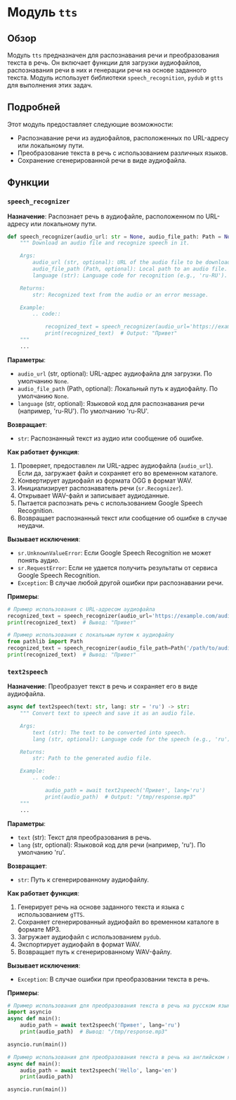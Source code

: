 # Модуль `tts`

## Обзор

Модуль `tts` предназначен для распознавания речи и преобразования текста в речь. Он включает функции для загрузки аудиофайлов, распознавания речи в них и генерации речи на основе заданного текста. Модуль использует библиотеки `speech_recognition`, `pydub` и `gtts` для выполнения этих задач.

## Подробней

Этот модуль предоставляет следующие возможности:

- Распознавание речи из аудиофайлов, расположенных по URL-адресу или локальному пути.
- Преобразование текста в речь с использованием различных языков.
- Сохранение сгенерированной речи в виде аудиофайла.

## Функции

### `speech_recognizer`

**Назначение**: Распознает речь в аудиофайле, расположенном по URL-адресу или локальному пути.

```python
def speech_recognizer(audio_url: str = None, audio_file_path: Path = None, language: str = 'ru-RU') -> str:
    """ Download an audio file and recognize speech in it.

    Args:
        audio_url (str, optional): URL of the audio file to be downloaded. Defaults to `None`.
        audio_file_path (Path, optional): Local path to an audio file. Defaults to `None`.
        language (str): Language code for recognition (e.g., 'ru-RU'). Defaults to 'ru-RU'.

    Returns:
        str: Recognized text from the audio or an error message.

    Example:
        .. code::

            recognized_text = speech_recognizer(audio_url='https://example.com/audio.ogg')
            print(recognized_text)  # Output: "Привет"
    """
    ...
```

**Параметры**:

- `audio_url` (str, optional): URL-адрес аудиофайла для загрузки. По умолчанию `None`.
- `audio_file_path` (Path, optional): Локальный путь к аудиофайлу. По умолчанию `None`.
- `language` (str, optional): Языковой код для распознавания речи (например, 'ru-RU'). По умолчанию 'ru-RU'.

**Возвращает**:

- `str`: Распознанный текст из аудио или сообщение об ошибке.

**Как работает функция**:

1. Проверяет, предоставлен ли URL-адрес аудиофайла (`audio_url`). Если да, загружает файл и сохраняет его во временном каталоге.
2. Конвертирует аудиофайл из формата OGG в формат WAV.
3. Инициализирует распознаватель речи (`sr.Recognizer`).
4. Открывает WAV-файл и записывает аудиоданные.
5. Пытается распознать речь с использованием Google Speech Recognition.
6. Возвращает распознанный текст или сообщение об ошибке в случае неудачи.

**Вызывает исключения**:

- `sr.UnknownValueError`: Если Google Speech Recognition не может понять аудио.
- `sr.RequestError`: Если не удается получить результаты от сервиса Google Speech Recognition.
- `Exception`: В случае любой другой ошибки при распознавании речи.

**Примеры**:

```python
# Пример использования с URL-адресом аудиофайла
recognized_text = speech_recognizer(audio_url='https://example.com/audio.ogg')
print(recognized_text)  # Вывод: "Привет"

# Пример использования с локальным путем к аудиофайлу
from pathlib import Path
recognized_text = speech_recognizer(audio_file_path=Path('/path/to/audio.ogg'))
print(recognized_text)  # Вывод: "Привет"
```

### `text2speech`

**Назначение**: Преобразует текст в речь и сохраняет его в виде аудиофайла.

```python
async def text2speech(text: str, lang: str = 'ru') -> str:
    """ Convert text to speech and save it as an audio file.

    Args:
        text (str): The text to be converted into speech.
        lang (str, optional): Language code for the speech (e.g., 'ru'). Defaults to 'ru'.

    Returns:
        str: Path to the generated audio file.

    Example:
        .. code::

            audio_path = await text2speech('Привет', lang='ru')
            print(audio_path)  # Output: "/tmp/response.mp3"
    """
    ...
```

**Параметры**:

- `text` (str): Текст для преобразования в речь.
- `lang` (str, optional): Языковой код для речи (например, 'ru'). По умолчанию 'ru'.

**Возвращает**:

- `str`: Путь к сгенерированному аудиофайлу.

**Как работает функция**:

1. Генерирует речь на основе заданного текста и языка с использованием `gTTS`.
2. Сохраняет сгенерированный аудиофайл во временном каталоге в формате MP3.
3. Загружает аудиофайл с использованием `pydub`.
4. Экспортирует аудиофайл в формат WAV.
5. Возвращает путь к сгенерированному WAV-файлу.

**Вызывает исключения**:

- `Exception`: В случае ошибки при преобразовании текста в речь.

**Примеры**:

```python
# Пример использования для преобразования текста в речь на русском языке
import asyncio
async def main():
    audio_path = await text2speech('Привет', lang='ru')
    print(audio_path)  # Вывод: "/tmp/response.mp3"

asyncio.run(main())

# Пример использования для преобразования текста в речь на английском языке
async def main():
    audio_path = await text2speech('Hello', lang='en')
    print(audio_path)

asyncio.run(main())